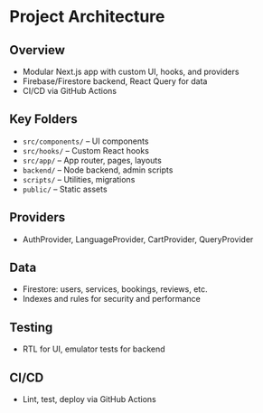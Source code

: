 # Project Architecture

## Overview
- Modular Next.js app with custom UI, hooks, and providers
- Firebase/Firestore backend, React Query for data
- CI/CD via GitHub Actions

## Key Folders
- `src/components/` – UI components
- `src/hooks/` – Custom React hooks
- `src/app/` – App router, pages, layouts
- `backend/` – Node backend, admin scripts
- `scripts/` – Utilities, migrations
- `public/` – Static assets

## Providers
- AuthProvider, LanguageProvider, CartProvider, QueryProvider

## Data
- Firestore: users, services, bookings, reviews, etc.
- Indexes and rules for security and performance

## Testing
- RTL for UI, emulator tests for backend

## CI/CD
- Lint, test, deploy via GitHub Actions
